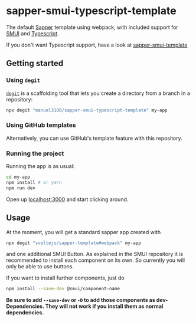 # sapper-smui-typescript-template

The default [Sapper](https://github.com/sveltejs/sapper) template using webpack, with included support for [SMUI](https://github.com/hperrin/svelte-material-ui) and [Typescript](https://github.com/microsoft/TypeScript).

If you don't want Typescript support, have a look at [sapper-smui-template](https://github.com/manuel3108/sapper-smui-template)


## Getting started


### Using `degit`

[`degit`](https://github.com/Rich-Harris/degit) is a scaffolding tool that lets you create a directory from a branch in a repository:

```bash
npx degit "manuel3108/sapper-smui-typescript-template" my-app
```


### Using GitHub templates

Alternatively, you can use GitHub's template feature with this repository.


### Running the project

Running the app is as usual:

```bash
cd my-app
npm install # or yarn
npm run dev
```

Open up [localhost:3000](http://localhost:3000) and start clicking around.


## Usage
At the moment, you will get a standard sapper app created with 
```bash
npx degit "sveltejs/sapper-template#webpack" my-app
```
and one additional SMUI Button. As explained in the SMUI repository it is recommended to install each component on its own. So currently you will only be able to use buttons.

If you want to install further components, just do
```bash
npm install --save-dev @smui/component-name
```
**Be sure to add `--save-dev` or `-D` to add those components as dev-Dependencies. They will not work if you install them as normal dependencies.**
